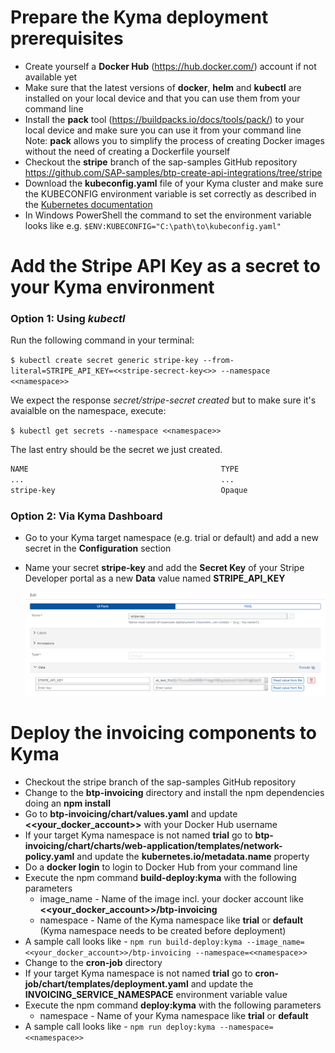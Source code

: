 # Prepare the Kyma deployment prerequisites
* Create yourself a **Docker Hub** (https://hub.docker.com/) account if not available yet
* Make sure that the latest versions of **docker**, **helm** and **kubectl** are installed on your local device and that you can use them from your command line
* Install the **pack** tool (https://buildpacks.io/docs/tools/pack/) to your local device and make sure you can use it from your command line<br>
  Note: **pack** allows you to simplify the process of creating Docker images without the need of creating a Dockerfile yourself
* Checkout the **stripe** branch of the sap-samples GitHub repository https://github.com/SAP-samples/btp-create-api-integrations/tree/stripe 
* Download the **kubeconfig.yaml** file of your Kyma cluster and make sure the KUBECONFIG environment variable is set correctly as described in the [Kubernetes documentation](https://kubernetes.io/docs/tasks/access-application-cluster/configure-access-multiple-clusters/#set-the-kubeconfig-environment-variable)
* In Windows PowerShell the command to set the environment variable looks like e.g. `$ENV:KUBECONFIG="C:\path\to\kubeconfig.yaml"`

# Add the Stripe API Key as a secret to your Kyma environment
### Option 1: Using _kubectl_
Run the following command in your terminal:

```$ kubectl create secret generic stripe-key --from-literal=STRIPE_API_KEY=<<stripe-secrect-key<>> --namespace <<namespace>>```

We expect the response _secret/stripe-secret created_ but to make sure it's avaialble on the namespace, execute:

```$ kubectl get secrets --namespace <<namespace>>```

The last entry should be the secret we just created.
```bash
NAME                                           TYPE                                  DATA   AGE
...                                            ...                                   ...    ...
stripe-key                                     Opaque                                1      11s
```

### Option 2: Via Kyma Dashboard
* Go to your Kyma target namespace (e.g. trial or default) and add a new secret in the **Configuration** section
* Name your secret **stripe-key** and add the **Secret Key** of your Stripe Developer portal as a new **Data** value named **STRIPE_API_KEY** 

  ![Stripe Key](./img/KYMA_StripeKey.png)


# Deploy the invoicing components to Kyma
* Checkout the stripe branch of the sap-samples GitHub repository
* Change to the **btp-invoicing** directory and install the npm dependencies doing an **npm install**
* Go to **btp-invoicing/chart/values.yaml** and update **<<your_docker_account>>** with your Docker Hub username
* If your target Kyma namespace is not named **trial** go to **btp-invoicing/chart/charts/web-application/templates/network-policy.yaml** and update the **kubernetes.io/metadata.name** property
* Do a **docker login** to login to Docker Hub from your command line
* Execute the npm command **build-deploy:kyma** with the following parameters
  - image_name - Name of the image incl. your docker account like **<<your_docker_account>>/btp-invoicing**
  - namespace - Name of the Kyma namespace like **trial** or **default** (Kyma namespace needs to be created before deployment)
* A sample call looks like - `npm run build-deploy:kyma --image_name=<<your_docker_account>>/btp-invoicing --namespace=<<namespace>>`
* Change to the **cron-job** directory
* If your target Kyma namespace is not named **trial** go to **cron-job/chart/templates/deployment.yaml** and update the **INVOICING_SERVICE_NAMESPACE** environment variable value
* Execute the npm command **deploy:kyma** with the following parameters
  - namespace - Name of your Kyma namespace like **trial** or **default**
* A sample call looks like - `npm run deploy:kyma --namespace=<<namespace>>`

